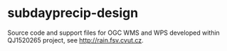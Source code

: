 # subdayprecip-design

Source code and support files for OGC WMS and WPS developed within
QJ1520265 project, see http://rain.fsv.cvut.cz.
